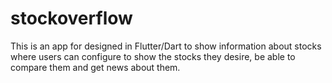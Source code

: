 # stockoverflow

This is an app for designed in Flutter/Dart to show information about stocks where users can configure to show the stocks they desire, be able to compare them and get news about them. 

